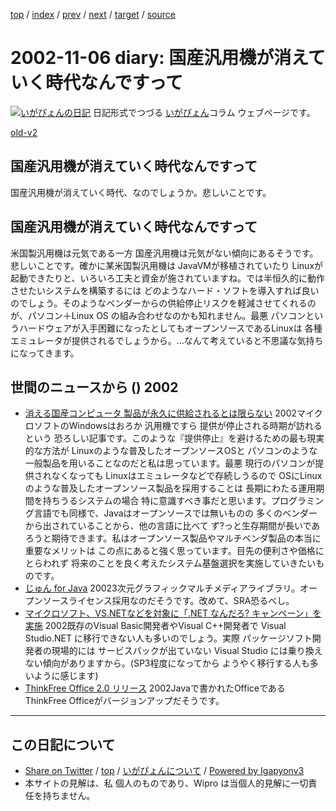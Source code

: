 [top](../index.html) 
 / [index](index.html) 
 / [prev](ig021105.html) 
 / [next](ig021107.html) 
 / [target](http://www.igapyon.jp/igapyon/diary/2002/ig021106.html) 
 / [source](https://github.com/igapyon/diary/blob/master/2002/ig021106.src.md) 

2002-11-06 diary: 国産汎用機が消えていく時代なんですって
=====================================================================================================
[![いがぴょんの日記](http://www.igapyon.jp/igapyon/diary/images/iga200306s.jpg "いがぴょん")](http://www.igapyon.jp/igapyon/diary/memo/memoigapyon.html) 日記形式でつづる [いがぴょん](http://www.igapyon.jp/igapyon/diary/memo/memoigapyon.html)コラム ウェブページです。

[old-v2](ig021106-orig.html)

## 国産汎用機が消えていく時代なんですって

国産汎用機が消えていく時代、なのでしょうか。悲しいことです。


## 国産汎用機が消えていく時代なんですって

米国製汎用機は元気である一方 国産汎用機は元気がない傾向にあるそうです。悲しいことです。確かに某米国製汎用機は JavaVMが移植されていたり Linuxが起動できたりと、いろいろ工夫と資金が施されていますね。では半恒久的に動作させたいシステムを構築するには どのようなハード・ソフトを導入すれば良いのでしょう。そのようなベンダーからの供給停止リスクを軽減させてくれるのが、パソコン＋Linux
OS の組み合わせなのかも知れません。最悪 パソコンというハードウェアが入手困難になったとしてもオープンソースであるLinuxは 各種エミュレータが提供されるでしょうから。…なんて考えていると不思議な気持ちになってきます。

## 世間のニュースから () 2002

* [消える国産コンピュータ 製品が永久に供給されるとは限らない](http://itpro.nikkeibp.co.jp/free/NC/yajima/20021022/1/)  2002マイクロソフトのWindowsはおろか 汎用機ですら 提供が停止される時期が訪れるという 恐ろしい記事です。このような『提供停止』を避けるための最も現実的な方法が Linuxのような普及したオープンソースOSと パソコンのような一般製品を用いることなのだと私は思っています。最悪 現行のパソコンが提供されなくなっても Linuxはエミュレータなどで存続しうるので OSにLinuxのような普及したオープンソース製品を採用することは 長期にわたる運用期間を持ちうるシステムの場合 特に意識すべき事だと思います。プログラミング言語でも同様で、Javaはオープンソースでは無いものの 多くのベンダーから出されていることから、他の言語に比べて ず?っと生存期間が長いであろうと期待できます。私はオープンソース製品やマルチベンダ製品の本当に重要なメリットは この点にあると強く思っています。目先の便利さや価格にとらわれず 将来のことを良く考えたシステム基盤選択を実施していきたいものです。
* [じゅん for Java](http://www.sra.co.jp/people/nisinaka/Jun4Java/index-j.html)  20023次元グラフィックマルチメディアライブラリ。オープンソースライセンス採用なのだそうです。改めて、SRA恐るべし。
* [マイクロソフト、VS.NETなどを対象に「.NET なんだろ? キャンペーン」を実施](http://www.zdnet.co.jp/enterprise/0211/01/n08.html)  2002既存のVisual Basic開発者やVisual C++開発者で Visual Studio.NET に移行できない人も多いのでしょう。実際 パッケージソフト開発者の現場的には サービスパックが出ていない Visual Studio には乗り換えない傾向がありますから。(SP3程度になってから ようやく移行する人も多いように感じます)
* [ThinkFree Office 2.0 リリース](http://www.thinkfree.com/products/pd_office20.jsp)  2002Javaで書かれたOfficeであるThinkFree Officeがバージョンアップだそうです。


----------------------------------------------------------------------------------------------------

## この日記について

* [Share on Twitter](https://twitter.com/intent/tweet?hashtags=igapyon%2Cdiary%2C%E3%81%84%E3%81%8C%E3%81%B4%E3%82%87%E3%82%93&text=%E5%9B%BD%E7%94%A3%E6%B1%8E%E7%94%A8%E6%A9%9F%E3%81%8C%E6%B6%88%E3%81%88%E3%81%A6%E3%81%84%E3%81%8F%E6%99%82%E4%BB%A3%E3%81%AA%E3%82%93%E3%81%A7%E3%81%99%E3%81%A3%E3%81%A6&url=http%3A%2F%2Fwww.igapyon.jp%2Figapyon%2Fdiary%2F2002%2Fig021106.html) / [top](../index.html) / [いがぴょんについて](http://www.igapyon.jp/igapyon/diary/memo/memoigapyon.html) / [Powered by Igapyonv3](https://github.com/igapyon/igapyonv3)
* 本サイトの見解は、私 個人のものであり、Wipro は当個人的見解に一切責任を持ちません。 
